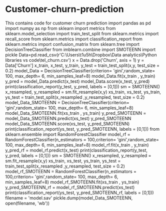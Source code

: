 # Customer-churn-prediction
This contains code for customer churn prediction
import pandas as pd
import numpy as np
from sklearn import metrics
from sklearn.model_selection import train_test_split
from sklearn.metrics import recall_score
from sklearn.metrics import classification_report
from sklearn.metrics import confusion_matrix
from sklearn.tree import DecisionTreeClassifier
from imblearn.combine import SMOTEENN
import pickle
Data=pd.read_csv(r'C:\Users\t1u5h\Dropbox\Data analytics\Python libraries vs code\tel_churn.csv')
x = Data.drop('Churn', axis = 1)
y = Data['Churn']
x_train, x_test, y_train, y_test = train_test_split(x,y, test_size = 0.2)
model_Data = DecisionTreeClassifier(criterion= 'gini',random_state= 100, max_depth= 6, min_samples_leaf=8)
model_Data.fit(x_train , y_train)
y_pred = model_Data.predict(x_test)
model_Data.score(x_test, y_pred)
print(classification_report(y_test, y_pred, labels = [0,1]))
sm = SMOTEENN()
x_resampled, y_resampled = sm.fit_resample(x,y)
xs_train, xs_test, ys_train, ys_test = train_test_split(x_resampled ,y_resampled, test_size = 0.2)
model_Data_SMOTEENN = DecisionTreeClassifier(criterion= 'gini',random_state= 100, max_depth= 6, min_samples_leaf=8)
model_Data_SMOTEENN.fit(xs_train , ys_train)
y_pred_SMOTEENN = model_Data_SMOTEENN.predict(xs_test)
y_pred_SMOTEENN
model_Data_SMOTEENN.score(xs_test, y_pred_SMOTEENN)
print(classification_report(ys_test, y_pred_SMOTEENN, labels = [0,1]))
from sklearn.ensemble import RandomForestClassifier
model_rf = RandomForestClassifier(n_estimators = 100,criterion= 'gini',random_state= 100, max_depth= 6, min_samples_leaf=8)
model_rf.fit(x_train , y_train)
y_pred_rf = model_rf.predict(x_test)
print(classification_report(y_test, y_pred, labels = [0,1]))
sm = SMOTEENN()
x_resampled, y_resampled = sm.fit_resample(x,y)
xs_train, xs_test, ys_train, ys_test = train_test_split(x_resampled ,y_resampled, test_size = 0.2)
model_rf_SMOTEENN = RandomForestClassifier(n_estimators = 100,criterion= 'gini',random_state= 100, max_depth= 6, min_samples_leaf=8)
model_rf_SMOTEENN.fit(xs_train , ys_train)
y_pred_SMOTEENN_rf = model_rf_SMOTEENN.predict(xs_test)
print(classification_report(ys_test, y_pred_SMOTEENN_rf, labels = [0,1]))
filename = 'model.sav'
pickle.dump(model_Data_SMOTEENN, open(filename, 'wb'))
